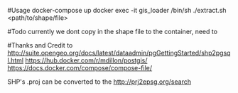 #Usage
docker-compose up
docker exec -it gis_loader /bin/sh
./extract.sh <sid> <path/to/shape/file> <databaseTable>

#Todo
currently we dont copy in the shape file to the container, need to 

#Thanks and Credit to
http://suite.opengeo.org/docs/latest/dataadmin/pgGettingStarted/shp2pgsql.html
https://hub.docker.com/r/mdillon/postgis/
https://docs.docker.com/compose/compose-file/

SHP's .proj can be converted to the <sid>
http://prj2epsg.org/search
